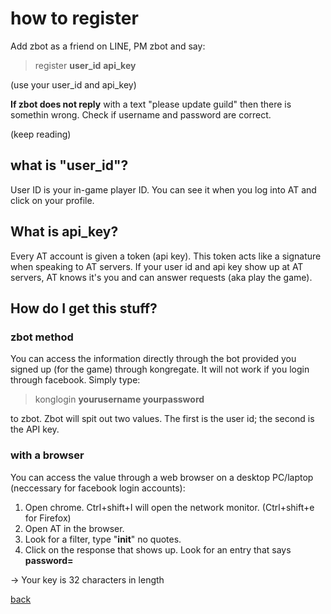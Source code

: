 # how to register
Add zbot as a friend on LINE, PM zbot and say:
>register **user_id** **api_key**

(use your user_id and api_key)

**If zbot does not reply** with a text "please update guild" then there is somethin wrong. Check if username and password are correct. 

(keep reading)
## what is "user_id"?
User ID is your in-game player ID. You can see it when you log into AT and click on your profile.

## What is api_key?
Every AT account is given a token (api key). This token acts like a signature when speaking to AT servers. If your user id and api key show up at AT servers, AT knows it's you and can answer requests (aka play the game).

## How do I get this stuff?

### zbot method

You can access the information directly through the bot provided you signed up (for the game) through kongregate. It will not work if you login through facebook. Simply type: 
>konglogin **yourusername yourpassword** 

to zbot. Zbot will spit out two values. The first is the user id; the second is the API key.

### with a browser

You can access the value through a web browser on a desktop PC/laptop (neccessary for facebook login accounts):

1. Open chrome. Ctrl+shift+I will open the network monitor. (Ctrl+shift+e for Firefox)
2. Open AT in the browser.
3. Look for a filter, type "**init**" no quotes.
4. Click on the response that shows up. Look for an entry that says **password=**

-> Your key is 32 characters in length

[back](index)
<!--stackedit_data:
eyJoaXN0b3J5IjpbLTE1MzI4NDU2NTQsMTg2NzgyNjQyOCw1Nz
k4NTE3MzIsMTQyMzMyMTA3Miw3MzA5OTgxMTZdfQ==
-->